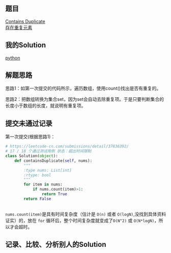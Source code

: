 ## 题目

[Contains Duplicate](https://leetcode.com/problems/contains-duplicate/) <br/> [ 存在重复元素](https://leetcode-cn.com/problems/contains-duplicate/)

## 我的Solution

[python](../217/217_contains_duplicate.py)

## 解题思路

思路1：如第一次提交的代码所示，遍历数组，使用count()找出是否有重复的。

思路2：把数组转换为集合set，因为set会自动去除重复项。于是只要判断集合的长度小于数组的长度，就说明有重复项。

## 提交未通过记录

第一次提交(根据思路1)：

```python
# https://leetcode-cn.com/submissions/detail/37836392/
# 17 / 18 个通过测试用例 状态：超出时间限制
class Solution(object):
    def containsDuplicate(self, nums):
        """
        :type nums: List[int]
        :rtype: bool
        """
        for item in nums:
            if nums.count(item)>1:
                return True
        return False
        
```
`nums.count(item)`是具有时间复杂度（估计是 `O(n)` 或者 `O(logN)`,没找到具体资料证实）的，放在 `for` 循环后，整个时间复杂度就变成了`O(N^2)` 或 `O(N*logN)`，所以才会超时。

## 记录、比较、分析别人的Solution
